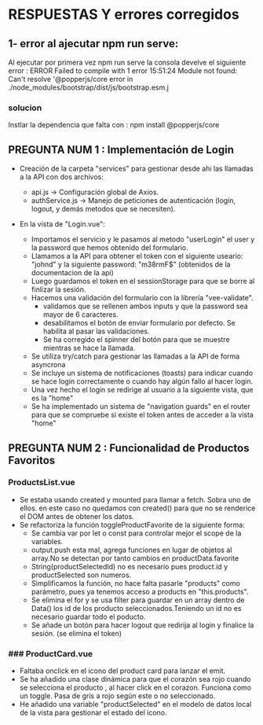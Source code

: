 # RESPUESTAS Y errores corregidos

## 1- error al ajecutar npm run serve:

Al ejecutar por primera vez npm run serve la consola develve el siguiente error :
ERROR Failed to compile with 1 error 15:51:24
Module not found: Can't resolve '@popperjs/core
error in ./node_modules/bootstrap/dist/js/bootstrap.esm.j

### solucion

Instlar la dependencia que falta con : npm install @popperjs/core

## PREGUNTA NUM 1 : Implementación de Login

- Creación de la carpeta "services" para gestionar desde ahi las llamadas a la API con dos archivos:

  - api.js → Configuración global de Axios.
  - authService.js → Manejo de peticiones de autenticación (login, logout, y demás metodos que se necesiten).

- En la vista de "Login.vue":
  - Importamos el servicio y le pasamos al metodo "userLogin" el user y la password que hemos obtenido del formulario.
  - Llamamos a la API para obtener el token con el siguiente useario: "johnd" y la siguiente password: "m38rmF$" (obtenidos de la documentacion de la api)
  - Luego guardamos el token en el sessionStorage para que se borre al finlizar la sesión.
  - Hacemos una validación del formulario con la librería "vee-validate".
    - validamos que se rellenen ambos inputs y que la password sea mayor de 6 caracteres.
    - desabilitamos el botón de enviar formulario por defecto. Se habilita al pasar las validaciones.
    - Se ha corregido el spinner del botón para que se muestre mientras se hace la llamada.
  - Se utiliza try/catch para gestionar las llamadas a la API de forma asyncrona
  - Se incluye un sistema de notificaciones (toasts) para indicar cuando se hace login correctamente o cuando hay algún fallo al hacer login.
  - Una vez hecho el login se redirige al usuario a la siguiente vista, que es la "home"
  - Se ha implementado un sistema de "navigation guards" en el router para que se compruebe si existe el token antes de acceder a la vista "home"

## PREGUNTA NUM 2 : Funcionalidad de Productos Favoritos

### ProductsList.vue

- Se estaba usando created y mounted para llamar a fetch. Sobra uno de ellos. en este caso no quedamos con created() para que no se renderice el DOM antes de obtener los datos.
- Se refactoriza la función toggleProductFavorite de la siguiente forma:
  - Se cambia var por let o const para controlar mejor el scope de la variables.
  - output.push esta mal, agrega funciones en lugar de objetos al array.No se detectan por tanto cambios en productData.favorite
  - String(productSelectedId) no es necesario pues product.id y productSelected son numeros.
  - Simplificamos la función, no hace falta pasarle "products" como parámetro, pues ya tenemos acceso a products en "this.products".
  - Se elimina el for y se usa filter para guardar en un array dentro de Data() los id de los producto seleccionados.Teniendo un id no es necesario guardar todo el poducto.
  - Se añade un botón para hacer logout que redirija al login y finalice la sesión. (se elimina el token)

### ### ProductCard.vue

- Faltaba onclick en el icono del product card para lanzar el emit.
- Se ha añadido una clase dinámica para que el corazón sea rojo cuando se selecciona el producto , al hacer click en el corazon. Funciona como un toggle. Pasa de gris a rojo según este o no seleccionado.
- He añadido una variable "productSelected" en el modelo de datos local de la vista para gestionar el estado del icono.
